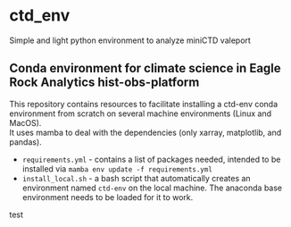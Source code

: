 # ctd_env
Simple and light python environment to analyze miniCTD valeport

## Conda environment for climate science in Eagle Rock Analytics hist-obs-platform

This repository contains resources to facilitate installing a ctd-env conda environment from scratch on several machine environments (Linux and MacOS).  
It uses mamba to deal with the dependencies (only xarray, matplotlib, and pandas).

* `requirements.yml` - contains a list of packages needed, intended to be installed via `mamba env update -f requirements.yml`
* `install_local.sh` - a bash script that automatically creates an environment named `ctd-env` on the local machine. The anaconda base environment needs to be loaded for it to work.

test
